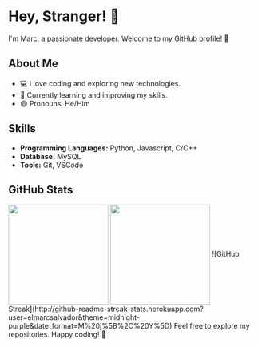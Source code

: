 # Hey, Stranger! 👋

I'm Marc, a passionate developer. Welcome to my GitHub profile! 🚀

## About Me

- 💻 I love coding and exploring new technologies.
- 🌱 Currently learning and improving my skills.
- 😄 Pronouns: He/Him

## Skills

- **Programming Languages:** Python, Javascript, C/C++
- **Database:** MySQL
- **Tools:** Git, VSCode

## GitHub Stats

<a>
  <img height=200 align="center" src="https://github-readme-stats.vercel.app/api?username=elmarcsalvador&show_icons=true&theme=midnight-purple" />
  <img height=200 align="center" src="https://github-readme-stats.vercel.app/api/top-langs/?username=elmarcsalvador&layout=donut&theme=midnight-purple&langs_count=8" />
</a>
![GitHub Streak](http://github-readme-streak-stats.herokuapp.com?user=elmarcsalvador&theme=midnight-purple&date_format=M%20j%5B%2C%20Y%5D)
Feel free to explore my repositories. Happy coding! 🚀
